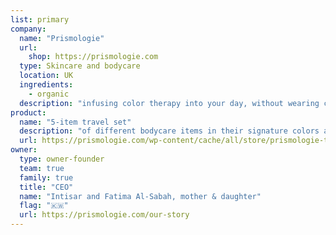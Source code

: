 ```yaml
---
list: primary
company:
  name: "Prismologie"
  url:
    shop: https://prismologie.com
  type: Skincare and bodycare
  location: UK
  ingredients:
    - organic
  description: "infusing color therapy into your day, without wearing color"
product:
  name: "5-item travel set"
  description: "of different bodycare items in their signature colors and scents"
  url: https://prismologie.com/wp-content/cache/all/store/prismologie-travel-set-of-five/index.html
owner:
  type: owner-founder
  team: true
  family: true
  title: "CEO"
  name: "Intisar and Fatima Al-Sabah, mother & daughter"
  flag: "🇰🇼"
  url: https://prismologie.com/our-story
---
```

